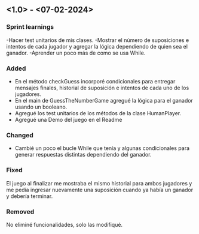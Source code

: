 ## <1.0> - <07-02-2024>

### Sprint learnings

-Hacer test unitarios de mis clases.
-Mostrar el número de suposiciones e intentos de cada jugador y agregar la lógica dependiendo de quien sea el ganador.
-Aprender un poco más de como se usa While.

### Added

- En el método checkGuess incorporé condicionales para entregar mensajes finales, historial de suposición e intentos de cada uno de los jugadores.
- En el main de GuessTheNumberGame agregué la lógica para el ganador usando un booleano.
- Agregué los test unitarios de los métodos de la clase HumanPlayer.
- Agregué una Demo del juego en el Readme

### Changed

- Cambié un poco el bucle While que tenía y algunas condicionales para generar respuestas distintas dependiendo del ganador.

### Fixed

El juego al finalizar me mostraba el mismo historial para ambos jugadores y me pedía ingresar nuevamente una suposición cuando ya había un ganador y debería terminar.

### Removed

No eliminé funcionalidades, solo las modifiqué.